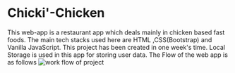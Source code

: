 # Chicki'-Chicken
This web-app is a restaurant app which deals mainly in chicken based fast foods. 
The main tech stacks used here are HTML ,CSS(Bootstrap) and Vanilla JavaScript.
This project has been created in one week's time.
Local Storage is used in this app for storing user data.
The Flow of the web app is as follows
![work flow of project](https://user-images.githubusercontent.com/107558641/212994687-1bc3fbeb-d2c3-467f-99d3-c07665577f7c.png)
